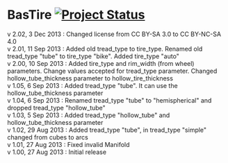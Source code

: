 BasTire [![Project Status](http://stillmaintained.com/basile-laderchi/BasTire.png)](http://stillmaintained.com/basile-laderchi/BasTire)
=======
v 2.02,  3 Dec 2013 : Changed license from CC BY-SA 3.0 to CC BY-NC-SA 4.0  
v 2.01, 11 Sep 2013 : Added old tread\_type to tire\_type. Renamed old tread\_type "tube" to tire\_type "bike". Added tire\_type "auto"  
v 2.00, 10 Sep 2013 : Added tire\_type and rim\_width (from wheel) parameters. Change values accepted for tread\_type parameter. Changed hollow\_tube\_thickness parameter to hollow\_tire\_thickness  
v 1.05,  6 Sep 2013 : Added tread\_type "tube". It can use the hollow\_tube\_thickness parameter  
v 1.04,  6 Sep 2013 : Renamed tread\_type "tube" to "hemispherical" and dropped tread\_type "hollow\_tube"  
v 1.03,  5 Sep 2013 : Added tread\_type "hollow\_tube" and hollow\_tube\_thickness parameter  
v 1.02, 29 Aug 2013 : Added tread\_type "tube", in tread\_type "simple" changed from cubes to arcs  
v 1.01, 27 Aug 2013 : Fixed invalid Manifold  
v 1.00, 27 Aug 2013 : Initial release
